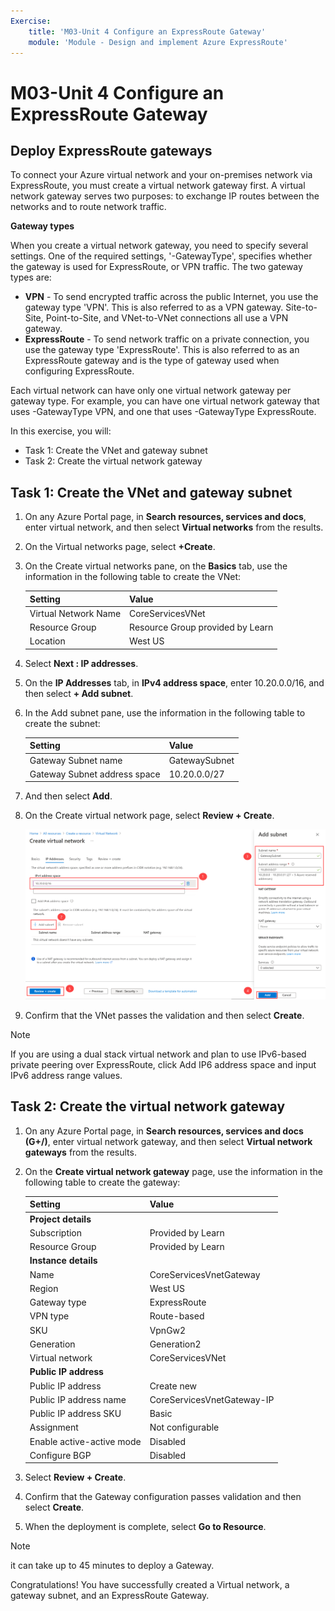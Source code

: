 ```yaml
---
Exercise:
    title: 'M03-Unit 4 Configure an ExpressRoute Gateway'
    module: 'Module - Design and implement Azure ExpressRoute'
---
```

# M03-Unit 4 Configure an ExpressRoute Gateway

## Deploy ExpressRoute gateways

To connect your Azure virtual network and your on-premises network via ExpressRoute, you must create a virtual network gateway first. A virtual network gateway serves two purposes: to exchange IP routes between the networks and to route network traffic. 

**Gateway types**

When you create a virtual network gateway, you need to specify several settings. One of the required settings, '-GatewayType', specifies whether the gateway is used for ExpressRoute, or VPN traffic. The two gateway types are:

- **VPN** - To send encrypted traffic across the public Internet, you use the gateway type 'VPN'. This is also referred to as a VPN gateway. Site-to-Site, Point-to-Site, and VNet-to-VNet connections all use a VPN gateway.
- **ExpressRoute** - To send network traffic on a private connection, you use the gateway type 'ExpressRoute'. This is also referred to as an ExpressRoute gateway and is the type of gateway used when configuring ExpressRoute.

Each virtual network can have only one virtual network gateway per gateway type. For example, you can have one virtual network gateway that uses -GatewayType VPN, and one that uses -GatewayType ExpressRoute.


In this exercise, you will:

+ Task 1: Create the VNet and gateway subnet
+ Task 2: Create the virtual network gateway



## Task 1: Create the VNet and gateway subnet

1. On any Azure Portal page, in **Search resources, services and docs**, enter virtual network, and then select **Virtual networks** from the results.

2. On the Virtual networks page, select **+Create**.

3. On the Create virtual networks pane, on the **Basics** tab, use the information in the following table to create the VNet:

   | **Setting**          | **Value**                        |
   | -------------------- | -------------------------------- |
   | Virtual Network Name | CoreServicesVNet                 |
   | Resource Group       | Resource Group provided by Learn |
   | Location             | West US                          |

4. Select **Next : IP addresses**.

5. On the **IP Addresses** tab, in **IPv4 address space**, enter 10.20.0.0/16, and then select **+ Add subnet**. 

6. In the Add subnet pane, use the information in the following table to create the subnet:

   | **Setting**                  | **Value**     |
   | ---------------------------- | ------------- |
   | Gateway Subnet name          | GatewaySubnet |
   | Gateway Subnet address space | 10.20.0.0/27  |

7. And then select **Add**. 

8. On the Create virtual network page, select **Review + Create**.

   ![Azure portal - add gateway subnet](../media/add-gateway-subnet.png)

9. Confirm that the VNet passes the validation and then select **Create**.

> [!Note]  
>
> If you are using a dual stack virtual network and plan to use IPv6-based private peering over ExpressRoute, click Add IP6 address space and input IPv6 address range values.

## Task 2: Create the virtual network gateway

1. On any Azure Portal page, in **Search resources, services and docs (G+/)**, enter virtual network gateway, and then select **Virtual network gateways** from the results.

2. On the **Create virtual network gateway** page, use the information in the following table to create the gateway:

   | **Setting**               | **Value**                  |
   | ------------------------- | -------------------------- |
   | **Project details**       |                            |
   | Subscription              | Provided by Learn          |
   | Resource Group            | Provided by Learn          |
   | **Instance details**      |                            |
   | Name                      | CoreServicesVnetGateway    |
   | Region                    | West US                    |
   | Gateway type              | ExpressRoute               |
   | VPN type                  | Route-based                |
   | SKU                       | VpnGw2                     |
   | Generation                | Generation2                |
   | Virtual network           | CoreServicesVNet           |
   | **Public IP address**     |                            |
   | Public IP address         | Create new                 |
   | Public IP address name    | CoreServicesVnetGateway-IP |
   | Public IP address SKU     | Basic                      |
   | Assignment                | Not configurable           |
   | Enable active-active mode | Disabled                   |
   | Configure BGP             | Disabled                   |

3. Select **Review + Create**.

4. Confirm that the Gateway configuration passes validation and then select **Create**.

5. When the deployment is complete, select **Go to Resource**.

> [!Note] 
>
> it can take up to 45 minutes to deploy a Gateway.

Congratulations! You have successfully created a Virtual network, a gateway subnet, and an ExpressRoute Gateway.

